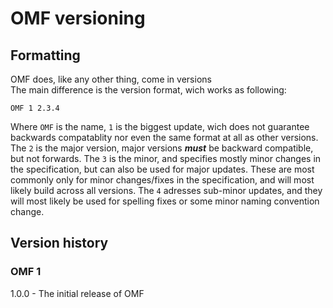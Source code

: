 # OMF versioning

## Formatting

OMF does, like any other thing, come in versions  
The main difference is the version format, wich works as following:
```
OMF 1 2.3.4
```
Where `OMF` is the name, `1` is the biggest update, wich does not guarantee backwards compatablity nor even the same format at all as other versions.
The `2` is the major version, major versions ***must*** be backward compatible, but not forwards. The `3` is the minor, and specifies mostly minor changes in the specification, but can also be used for major updates. These are most commonly only for minor changes/fixes in the specification, and will most likely build across all versions. The `4` adresses sub-minor updates, and they will most likely be used for spelling fixes or some minor naming convention change.

## Version history

### OMF 1
1.0.0 - The initial release of OMF